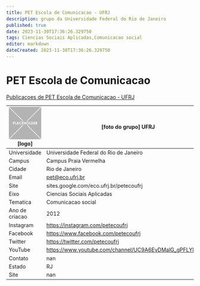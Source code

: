 ```yaml
---
title: PET Escola de Comunicacao - UFRJ
description: grupo da Universidade Federal do Rio de Janeiro
published: true
date: 2023-11-30T17:36:26.329750
tags: Ciencias Sociais Aplicadas,Comunicacao social
editor: markdown
dateCreated: 2023-11-30T17:36:26.329750
---
```


# PET Escola de Comunicacao

[Publicacoes de PET Escola de Comunicacao - UFRJ](/atividade/170PETEscoladeComunicacaoUFRJ/feed.md)

| ![placeholder.png](/placeholder.png) [logo] | [foto do grupo] UFRJ         |
| ------------------------------------------- | ------------------------------------------------- |
| Universidade                                | Universidade Federal do Rio de Janeiro      |
| Campus                                      | Campus Praia Vermelha            |
| Cidade                                      | Rio de Janeiro             |
| Email                                       | pet@eco.ufrj.br             |
| Site                                        | sites.google.com/eco.ufrj.br/petecoufrj              |
| Eixo                                        | Ciencias Sociais Aplicadas              |
| Tematica                                    | Comunicacao social          |
| Ano de criacao                              | 2012        |
| Instagram                                   | https://instagram.com/petecoufrj         |
| Facebook                                    | https://www.facebook.com/petecoufrj          |
| Twitter                                     | https://twitter.com/petecoufrj           |
| YouTube                                     | https://www.youtube.com/channel/UC9A6EyDMalG_gPFLYlCaa3g           |
| Contato                                     | nan         |
| Estado                                      |  RJ            |
| Site                                        | nan |
